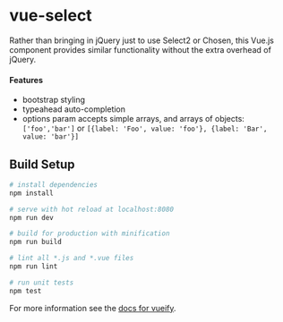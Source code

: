 # vue-select

Rather than bringing in jQuery just to use Select2 or Chosen, this Vue.js component provides similar functionality without the extra overhead of jQuery.


#### Features
- bootstrap styling
- typeahead auto-completion
- options param accepts simple arrays, and arrays of objects: `['foo','bar']` or `[{label: 'Foo', value: 'foo'}, {label: 'Bar', value: 'bar'}]`


## Build Setup

``` bash
# install dependencies
npm install

# serve with hot reload at localhost:8080
npm run dev

# build for production with minification
npm run build

# lint all *.js and *.vue files
npm run lint

# run unit tests
npm test
```

For more information see the [docs for vueify](https://github.com/vuejs/vueify).
